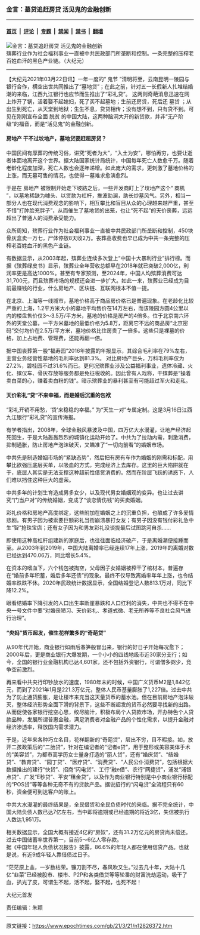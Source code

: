 ### 金言：墓贷追赶房贷 活见鬼的金融创新

---

#### [首页](../../../..?n12826372) &nbsp;|&nbsp; [评论](../../../../../epoch-comment?n12826372) &nbsp;|&nbsp; [专题](../../../../../epoch-special?n12826372) &nbsp;|&nbsp; [禁闻](../../../../../epoch-news?n12826372) &nbsp;|&nbsp; [禁书](../../../../../books?n12826372) &nbsp;|&nbsp; [翻墙](https://github.com/gfw-breaker/nogfw/blob/master/README.md?n12826372)


<div><img alt="金言：墓贷追赶房贷 活见鬼的金融创新" class="attachment-djy_600_400 size-djy_600_400 wp-post-image" src="https://i.epochtimes.com/assets/uploads/2016/03/1512180356541528-600x400.jpg"/>
<div class="caption">
 殡葬行业作为社会福利事业一直被中共民政部门所垄断和控制。一条完整的压榨老百姓血汗的黑色产业链。（大纪元）
</div></div><hr/><div class="post_content" id="artbody" itemprop="articleBody">
 <!-- article content begin -->
 <p>
  【大纪元2021年03月22日讯】一年一度的“
  <ok href="https://www.epochtimes.com/gb/tag/%E9%AC%BC%E8%8A%82.html">
   鬼节
  </ok>
  ”清明将至，云南昆明一陵园与银行合作，横空出世共同推出了“墓地贷”；在此之前，针对五一长假新人扎堆结婚潮的来临，江西九江银行也应节而生推出了“彩礼贷”。 这两则奇葩消息迅速在网上炸开了锅，活着娶不起媳妇，死了买不起墓地；生前还房贷，死后还
  <ok href="https://www.epochtimes.com/gb/tag/%E5%A2%93%E8%B4%B7.html">
   墓贷
  </ok>
  ；从出生到死亡，从天堂到地狱；生生不息，贷贷相传；没有想不到，只有贷不到。可见在刚刚宣布全面
  <ok href="https://www.epochtimes.com/gb/tag/%E8%84%B1%E8%B4%AB.html">
   脱贫
  </ok>
  的中国大陆，这两种脑洞大开的新贷款，并非“无产阶级”的福音，而是“活见鬼”的金融创新。
 </p>
 <h4>
  <ok href="https://www.epochtimes.com/gb/tag/%E6%88%BF%E5%9C%B0%E4%BA%A7.html">
   房地产
  </ok>
  干不过坟地产，墓地贷要赶超房贷？
 </h4>
 <p>
  中国民间有厚葬的传统习俗，讲究“死者为大”，“入土为安”，哪怕再穷，也要让逝者体面地离开这个世界。据大陆国家统计局统计，中国每年死亡人数愈千万。随着老龄化程度加深，死亡人数也会逐年递增。如此庞大的需求，更刺激了墓地价格的上涨，而无墓可售的情况，也使得一墓难求愈演愈烈。
 </p>
 <p>
  于是在
  <ok href="https://www.epochtimes.com/gb/tag/%E6%88%BF%E5%9C%B0%E4%BA%A7.html">
   房地产
  </ok>
  被限制开始走下坡路之后，一些开发商盯上了坟地产这个“
  <ok href="https://www.epochtimes.com/gb/tag/%E5%95%86%E6%9C%BA.html">
   商机
  </ok>
  ”，以墓地稀缺为噱头、以贷款为杠杆，推波助澜，助长炒墓风气。另外，相当一部分人也在现代消费观念的影响下，相互攀比和盲目从众的心理越来越严重，甚至不惜“打肿脸充胖子”，从而催生了墓地贷的出笼，也让“死不起”的天价丧葬，远远超出了普通人的消费承受能力。
 </p>
 <p>
  众所周知，殡葬行业作为社会福利事业一直被中共民政部门所垄断和控制，450块骨灰盒卖一万七，尸体停放8天收2万。丧葬高收费也早已成为中共一条完整的压榨老百姓血汗的黑色产业链。
 </p>
 <p>
  有数据显示，从2003年起，殡葬业连续多次登上“中国十大暴利行业”排行榜。而据《殡葬绿皮书》显示，殡葬业全年营收总额早在2018年就已突破2,000亿，利润率更是高达1000%。甚至有专家预测，至2024年，中国人均殡葬消费可达31,700元，而且殡葬市场的规模还会进一步扩大。如此一来，殡葬业已经成为目前最赚钱的行业，什么房地产、区块链、互联网根本不值一提。
 </p>
 <p>
  在北京、上海等一线城市，墓地价格高于商品房价格已是普遍现象。在老龄化比较严重的上海，1.2平方米大小的墓地平均售价在14万左右，而该陵园方圆4公里以内的楼盘售价仅3～3.5万/平方米，墓地的价格是房产的4倍多。位于北京南六环外的天堂公墓，一平方米墓地的最低价格为5.8万，距离它不远的商品房“北京密码”交付均价在2.5万/平方米，墓地价格比住房贵了一倍多。这些只是裸墓的价格，加上占地费、管理费，还能再翻一倍。
 </p>
 <p>
  据中国丧葬第一股“福寿园”2016年披露的年报显示，其综合毛利率在79%左右，主营业务经营性墓地的毛利率达到81.3%。 对比房地产巨头，万科毛利率仅为27.2%，碧桂园不过31.6%而已。更何况殡葬业涉及公益福利事业，遗体冷藏、火化、殡仪车、骨灰存放等服务都是免征税收的。因此曾有人戏称，干殡葬是“操着卖白菜的心，赚着卖白粉的钱”。暗示殡葬业的暴利甚至有可能超过军火和走私。
 </p>
 <h4>
  天价彩礼“贷”不来幸福，而是婚后沉重的包袱
 </h4>
 <p>
  “彩礼开销不用愁，‘贷’来稳稳的幸福。” 为“天生一对”专属定制。这是3月16日江西九江银行“彩礼贷”的宣传海报。
 </p>
 <p>
  有学者指出，2008年，全球金融风暴波及中国，四万亿大水漫灌，让地产经济起死回生，于是大陆轰轰烈烈的城镇化运动开始了。中共为了拉动内需，刺激消费，抑制通胀，防止房地产泡沫破灭，又瞄准了“一切向前看”的婚姻市场。
 </p>
 <p>
  中共先是制造婚姻市场的“紧缺态势”，然后把有房有车作为婚姻的刚需和标配，用攀比欲强压底层买单，以吸血的方式，完成经济上去库存。这里的巨大陷阱就在于，底层人其实是无法支撑这种超前性借贷消费的。然而在阶层飞跃的诱惑下，人们难以挡住这种巨大的虚荣。
 </p>
 <p>
  中共多年的计划生育造成男多女少，以及现代男女婚姻观的变异。也让过去讲究“门当户对”的传统婚姻，变成了“谈恋情伤钱”的买卖婚姻。
 </p>
 <p>
  彩礼价格和房地产高度绑定，这些附加在婚姻之上的沉重负担，也酿成了许多爱情悲剧。有男子因为被索要巨额彩礼当街崩溃暴打女友；有男子因没有钱付彩礼急中生“智”抢珠宝店；还有女子因为和男友彩礼没谈拢最后试图跳河自杀……
 </p>
 <p>
  即使用这种高杠杆组建新的家庭后，也往往面临经济破产，于是离婚潮便接踵而至。从2003年到2019年，中国大陆离婚率已经连续17年上涨，2019年的离婚对数已经达到470.06万，同比增长5.4%。
 </p>
 <p>
  在资本的嗜血下，六个钱包被掏空，父母因子女婚姻被榨干了棺材本，普遍存在“婚前多年积蓄，婚后多年还债”的现象。最终不仅导致离婚率年年上涨，也令结婚率跌跌不休。2020年民政统计数据显示，全国结婚登记人数813.1万对，同比下降12.2%。
 </p>
 <p>
  眼看结婚率下降引发的人口出生率断崖暴跌和人口红利的消失，中共也不得不在中央一号文件中要“对婚丧陋习、天价彩礼、孝道式微、老无所养等不良社会风气进行治理”。
 </p>
 <h4>
  “央妈”货币超发，催生花样繁多的“奇葩贷”
 </h4>
 <p>
  从90年代开始，商业银行如雨后春笋般冒出来，银行的好日子开始每况愈下；2000年后，更是商业银行大爆发期，一个小小的四线地级市近30家分支行；如今，全国的银行业金融机构已达4,601家，还不包括外资银行，可谓僧多粥少，竞争空前激烈。
 </p>
 <p>
  再来看中共央行印钞放水的速度，1980年末的时候，中国广义货币M2是1,842亿元，而到了2021年1月是221.3万亿元，整体人民币基量膨胀了1,227倍。过去中共为了防止通货膨胀，是让楼市来充当这天量货币的蓄水池。但在目前房地产泡沫破灭，整体经济形势全面下滑的背景下，这些不断超发的货币必然要寻找新的出路。从而促使各家银行挖空心思，绞尽脑汁，积极布局个人贷款市场，开办特色个人贷款品种，发展所谓普惠金融，满足消费者对金融产品的个性化需求，以提升金融对经济渗透率，释放国内需求潜力。
 </p>
 <p>
  于是，近年来各种巧立名目，花样翻新的“奇葩贷”，层出不穷，目不暇接。如，放开二孩政策后的“二胎贷”，针对在编记者的“记者e贷”，用于整形或美容美体手术的“美容贷”，为都市高学历女士量身打造的“丽人贷”，还有“婚庆贷”、“结婚贷”、“教育贷”、“园丁贷”、“医疗贷”、“消费贷”、“人民公仆消费贷”，包括根据大数据推出的建行“快贷”、招商“闪电贷”、工行“融e借”、农行“网捷贷”，浦发“浦银点贷”、广发“E秒贷”、平安“租金贷”，以及作为商业银行特别是中小商业银行标配的“POS贷”等等各种无奇不有的贷款产品。据说招行的“闪电贷”全流程只有60秒，资金便可到达客户的账上。
 </p>
 <p>
  中共大水漫灌的最终结果是，全民借贷和全民负债时代的来临。据不完全统计，中国大陆负债人数已达7亿左右，当中即将逾期或已经逾期的将近3亿，失信被执行人数达1,951万。
 </p>
 <p>
  相关数据显示，全国大概有接近4亿的“房奴”，还有31.2万亿元的房贷尚未偿还。过去中国储蓄率世界第一，目前5～6亿人零存款。
  <br/>
  据《中国年轻人负债状况报告》披露，86.6%的年轻人都在使用信贷产品。也就是说，有近9成年轻人靠借债过日子。
 </p>
 <p>
  “茫茫原上韭，一岁数枯荣。镰刀割不尽，春风吹又生。”过去几十年，大陆十几亿“韭菜”已经被股市、楼市、P2P和各类借贷等等轮番的财富洗劫运动，吸干了血，扒光了皮，可谓生不起，活不起，娶不起，也死不起！
 </p>
 <p>
  大纪元首发
 </p>
 <p>
  责任编辑：朱颖
 </p>
 <!-- article content end -->
 <div id="below_article_ad">
 </div>
</div>


---

原文链接：https://www.epochtimes.com/gb/21/3/21/n12826372.htm